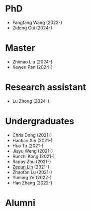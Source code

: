 # PhD
* Fangfang Wang (2023-)
* Zidong Cui (2024-)

# Master
* Zhimao Liu (2024-)
* Kewen Pan (2024-)
  
# Research assistant
* Lu Zhong (2024-)

# Undergraduates
* Chris Dong (2021-)
* Haotian Xie (2021-)
* Hua Tu (2021-)
* Jiayu Weng (2021-)
* Runzhi Kong (2021-)
* Rappy Zhu (2021-)
* [Zequn Lin](https://linzequn17.github.io/) (2021-)
* Zhaofan Lu (2021-)
* Yuming Ye (2022-)
* Han Zhang (2022-)

# Alumni

